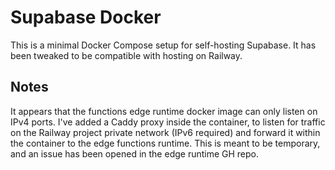 # Supabase Docker

This is a minimal Docker Compose setup for self-hosting Supabase. It has been tweaked to be compatible with hosting on Railway.

## Notes

It appears that the functions edge runtime docker image can only listen on IPv4 ports. I've added a Caddy proxy inside the container, to listen for traffic on the Railway project private network (IPv6 required) and forward it within the container to the edge functions runtime. This is meant to be temporary, and an issue has been opened in the edge runtime GH repo.

